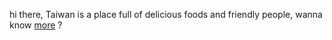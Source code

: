 hi there, Taiwan is a place full of delicious foods and friendly people,
wanna know [more](https://en.wikipedia.org/wiki/Taiwan) ?
